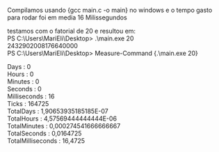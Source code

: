Compilamos usando {gcc main.c -o main} no windows e o tempo gasto para rodar foi em media 16 Milissegundos  
  
testamos com o fatorial de 20 e resultou em:   
PS C:\Users\MariEli\Desktop> .\main.exe 20    
2432902008176640000    
PS C:\Users\MariEli\Desktop> Measure-Command {.\main.exe 20}  
  
  
Days              : 0  
Hours             : 0  
Minutes           : 0  
Seconds           : 0  
Milliseconds      : 16  
Ticks             : 164725  
TotalDays         : 1,90653935185185E-07  
TotalHours        : 4,57569444444444E-06  
TotalMinutes      : 0,000274541666666667  
TotalSeconds      : 0,0164725  
TotalMilliseconds : 16,4725  
